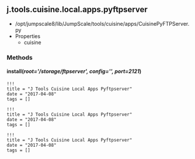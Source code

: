 <!-- toc -->
## j.tools.cuisine.local.apps.pyftpserver

- /opt/jumpscale8/lib/JumpScale/tools/cuisine/apps/CuisinePyFTPServer.py
- Properties
    - cuisine

### Methods

#### install(*root='/storage/ftpserver', config='', port=2121*) 


```
!!!
title = "J Tools Cuisine Local Apps Pyftpserver"
date = "2017-04-08"
tags = []
```

```
!!!
title = "J Tools Cuisine Local Apps Pyftpserver"
date = "2017-04-08"
tags = []
```

```
!!!
title = "J Tools Cuisine Local Apps Pyftpserver"
date = "2017-04-08"
tags = []
```
